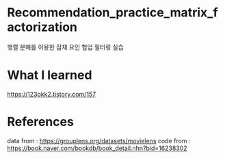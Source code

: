 # Recommendation_practice_matrix_factorization
행렬 분해를 이용한 잠재 요인 협업 필터링 실습

# What I learned
https://123okk2.tistory.com/157

# References
data from : https://grouplens.org/datasets/movielens
code from : https://book.naver.com/bookdb/book_detail.nhn?bid=16238302
